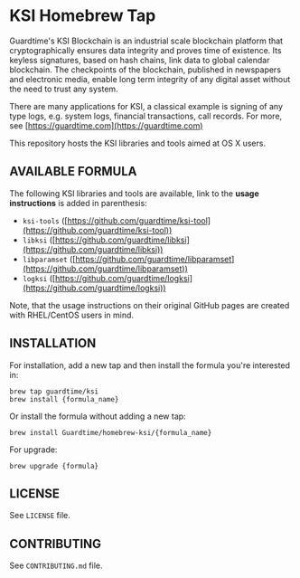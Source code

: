 # KSI Homebrew Tap

Guardtime's KSI Blockchain is an industrial scale blockchain platform that cryptographically ensures data integrity and proves time of existence. Its keyless signatures, based on hash chains, link data to global calendar blockchain. The checkpoints of the blockchain, published in newspapers and electronic media, enable long term integrity of any digital asset without the need to trust any system.

There are many applications for KSI, a classical example is signing of any type logs, e.g. system logs, financial transactions, call records. For more, see [https://guardtime.com](https://guardtime.com)

This repository hosts the KSI libraries and tools aimed at OS X users.


## AVAILABLE FORMULA

The following KSI libraries and tools are available, link to the **usage instructions** is added in parenthesis:

* `ksi-tools` ([https://github.com/guardtime/ksi-tool](https://github.com/guardtime/ksi-tool))
* `libksi` ([https://github.com/guardtime/libksi](https://github.com/guardtime/libksi))
* `libparamset` ([https://github.com/guardtime/libparamset](https://github.com/guardtime/libparamset))
* `logksi` ([https://github.com/guardtime/logksi](https://github.com/guardtime/logksi))

Note, that the usage instructions on their original GitHub pages are created with RHEL/CentOS users in mind.

## INSTALLATION

For installation, add a new tap and then install the formula you're interested in:

```
brew tap guardtime/ksi
brew install {formula_name}
```

Or install the formula without adding a new tap:
```
brew install Guardtime/homebrew-ksi/{formula_name}
```

For upgrade:
```
brew upgrade {formula}
```


## LICENSE

See `LICENSE` file.


## CONTRIBUTING

See `CONTRIBUTING.md` file.
